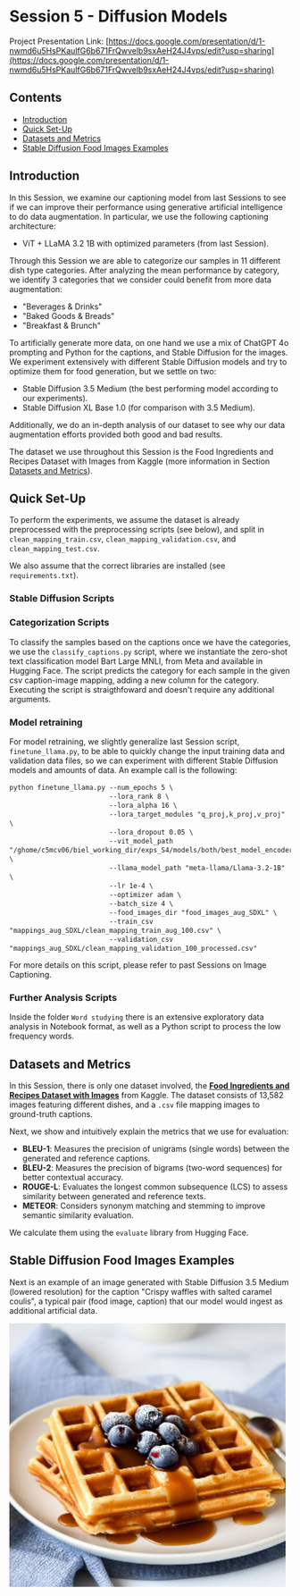# Session 5 - Diffusion Models

Project Presentation Link: [https://docs.google.com/presentation/d/1-nwmd6u5HsPKaulfG6b671FrQwvelb9sxAeH24J4vps/edit?usp=sharing](https://docs.google.com/presentation/d/1-nwmd6u5HsPKaulfG6b671FrQwvelb9sxAeH24J4vps/edit?usp=sharing)



## Contents
- [Introduction](#introduction)
- [Quick Set-Up](#quick-set-up)
- [Datasets and Metrics](#datasets-and-metrics)
- [Stable Diffusion Food Images Examples](#stable-diffusion-food-images-examples)



## Introduction

In this Session, we examine our captioning model from last Sessions to see if we can improve their performance using generative artificial intelligence to do data augmentation. In particular, we use the following captioning architecture:
- ViT + LLaMA 3.2 1B with optimized parameters (from last Session).

Through this Session we are able to categorize our samples in 11 different dish type categories. After analyzing the mean performance by category, we identify 3 categories that we consider could benefit from more data augmentation:
- "Beverages & Drinks"
- "Baked Goods & Breads"
- "Breakfast & Brunch"

To artificially generate more data, on one hand we use a mix of ChatGPT 4o prompting and Python for the captions, and Stable Diffusion for the images. We experiment extensively with different Stable Diffusion models and try to optimize them for food generation, but we settle on two:
- Stable Diffusion 3.5 Medium (the best performing model according to our experiments).
- Stable Diffusion XL Base 1.0 (for comparison with 3.5 Medium).

Additionally, we do an in-depth analysis of our dataset to see why our data augmentation efforts provided both good and bad results.

The dataset we use throughout this Session is the Food Ingredients and Recipes Dataset with Images from Kaggle (more information in Section [Datasets and Metrics](#datasets-and-metrics)).



## Quick Set-Up

To perform the experiments, we assume the dataset is already preprocessed with the preprocessing scripts (see below), and split in `clean_mapping_train.csv`, `clean_mapping_validation.csv`, and `clean_mapping_test.csv`.

We also assume that the correct libraries are installed (see `requirements.txt`).


### Stable Diffusion Scripts

### Categorization Scripts

To classify the samples based on the captions once we have the categories, we use the `classify_captions.py` script, where we instantiate the zero-shot text classification model Bart Large MNLI, from Meta and available in Hugging Face. The script predicts the category for each sample in the given csv caption-image mapping, adding a new column for the category. Executing the script is straigthfoward and doesn't require any additional arguments.

### Model retraining

For model retraining, we slightly generalize last Session script, `finetune_llama.py`, to be able to quickly change the input training data and validation data files, so we can experiment with different Stable Diffusion models and amounts of data. An example call is the following:
```
python finetune_llama.py --num_epochs 5 \
                         --lora_rank 8 \
                         --lora_alpha 16 \
                         --lora_target_modules "q_proj,k_proj,v_proj" \
                         --lora_dropout 0.05 \
                         --vit_model_path "/ghome/c5mcv06/biel_working_dir/exps_S4/models/both/best_model_encoder" \
                         --llama_model_path "meta-llama/Llama-3.2-1B" \
                         --lr 1e-4 \
                         --optimizer adam \
                         --batch_size 4 \
                         --food_images_dir "food_images_aug_SDXL" \
                         --train_csv "mappings_aug_SDXL/clean_mapping_train_aug_100.csv" \
                         --validation_csv "mappings_aug_SDXL/clean_mapping_validation_100_processed.csv"
```
For more details on this script, please refer to past Sessions on Image Captioning.

### Further Analysis Scripts

Inside the folder `Word studying` there is an extensive exploratory data analysis in Notebook format, as well as a Python script to process the low frequency words.



## Datasets and Metrics

In this Session, there is only one dataset involved, the [**Food Ingredients and Recipes Dataset with Images**](https://www.kaggle.com/datasets/pes12017000148/food-ingredients-and-recipe-dataset-with-images) from Kaggle. The dataset consists of 13,582 images featuring different dishes, and a `.csv` file mapping images to ground-truth captions.

Next, we show and intuitively explain the metrics that we use for evaluation:
- **BLEU-1**: Measures the precision of unigrams (single words) between the generated and reference captions.  
- **BLEU-2**: Measures the precision of bigrams (two-word sequences) for better contextual accuracy.  
- **ROUGE-L**: Evaluates the longest common subsequence (LCS) to assess similarity between generated and reference texts.  
- **METEOR**: Considers synonym matching and stemming to improve semantic similarity evaluation.  

We calculate them using the `evaluate` library from Hugging Face.



## Stable Diffusion Food Images Examples

Next is an example of an image generated with Stable Diffusion 3.5 Medium (lowered resolution) for the caption "Crispy waffles with salted caramel coulis", a typical pair (food image, caption) that our model would ingest as additional artificial data.

![example_SD_food](figures/example_SD_food.png)
